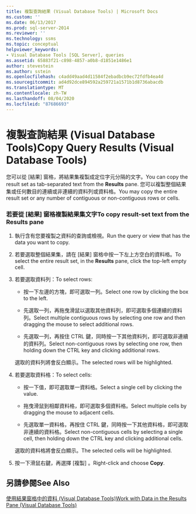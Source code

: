 ```yaml
---
title: 複製查詢結果 (Visual Database Tools) | Microsoft Docs
ms.custom: ''
ms.date: 06/13/2017
ms.prod: sql-server-2014
ms.reviewer: ''
ms.technology: ssms
ms.topic: conceptual
helpviewer_keywords:
- Visual Database Tools [SQL Server], queries
ms.assetid: 65883f21-c898-4857-a0b8-d1851e1486e1
author: stevestein
ms.author: sstein
ms.openlocfilehash: c4add49aad4d11584f2ebadbcb9ec72fdfb4ea4d
ms.sourcegitcommit: ad4d92dce894592a259721a1571b1d8736abacdb
ms.translationtype: MT
ms.contentlocale: zh-TW
ms.lasthandoff: 08/04/2020
ms.locfileid: "87686693"
---
```

# <a name="copy-query-results-visual-database-tools"></a><span data-ttu-id="570e1-102">複製查詢結果 (Visual Database Tools)</span><span class="sxs-lookup"><span data-stu-id="570e1-102">Copy Query Results (Visual Database Tools)</span></span>
  <span data-ttu-id="570e1-103">您可以從 [結果]  窗格，將結果集複製成定位字元分隔的文字。</span><span class="sxs-lookup"><span data-stu-id="570e1-103">You can copy the result set as tab-separated text from the **Results** pane.</span></span> <span data-ttu-id="570e1-104">您可以複製整個結果集或任何數目的連續或非連續的資料列或資料格。</span><span class="sxs-lookup"><span data-stu-id="570e1-104">You may copy the entire result set or any number of contiguous or non-contiguous rows or cells.</span></span>  
  
### <a name="to-copy-result-set-text-from-the-results-pane"></a><span data-ttu-id="570e1-105">若要從 [結果] 窗格複製結果集文字</span><span class="sxs-lookup"><span data-stu-id="570e1-105">To copy result-set text from the Results pane</span></span>  
  
1.  <span data-ttu-id="570e1-106">執行含有您要複製之資料的查詢或檢視。</span><span class="sxs-lookup"><span data-stu-id="570e1-106">Run the query or view that has the data you want to copy.</span></span>  
  
2.  <span data-ttu-id="570e1-107">若要選取整個結果集，請在 [結果]  窗格中按一下左上方空白的資料格。</span><span class="sxs-lookup"><span data-stu-id="570e1-107">To select the entire result set, in the **Results** pane, click the top-left empty cell.</span></span>  
  
3.  <span data-ttu-id="570e1-108">若要選取資料列：</span><span class="sxs-lookup"><span data-stu-id="570e1-108">To select rows:</span></span>  
  
    -   <span data-ttu-id="570e1-109">按一下左邊的方塊，即可選取一列。</span><span class="sxs-lookup"><span data-stu-id="570e1-109">Select one row by clicking the box to the left.</span></span>  
  
    -   <span data-ttu-id="570e1-110">先選取一列，再拖曳滑鼠以選取其他資料列，即可選取多個連續的資料列。</span><span class="sxs-lookup"><span data-stu-id="570e1-110">Select multiple contiguous rows by selecting one row and then dragging the mouse to select additional rows.</span></span>  
  
    -   <span data-ttu-id="570e1-111">先選取一列，再按住 CTRL 鍵，同時按一下其他資料列，即可選取非連續的資料列。</span><span class="sxs-lookup"><span data-stu-id="570e1-111">Select non-contiguous rows by selecting one row, then holding down the CTRL key and clicking additional rows.</span></span>  
  
     <span data-ttu-id="570e1-112">選取的資料列將會反白顯示。</span><span class="sxs-lookup"><span data-stu-id="570e1-112">The selected rows will be highlighted.</span></span>  
  
4.  <span data-ttu-id="570e1-113">若要選取資料格：</span><span class="sxs-lookup"><span data-stu-id="570e1-113">To select cells:</span></span>  
  
    -   <span data-ttu-id="570e1-114">按一下值，即可選取單一資料格。</span><span class="sxs-lookup"><span data-stu-id="570e1-114">Select a single cell by clicking the value.</span></span>  
  
    -   <span data-ttu-id="570e1-115">拖曳滑鼠到相鄰資料格，即可選取多個資料格。</span><span class="sxs-lookup"><span data-stu-id="570e1-115">Select multiple cells by dragging the mouse to adjacent cells.</span></span>  
  
    -   <span data-ttu-id="570e1-116">先選取單一資料格，再按住 CTRL 鍵，同時按一下其他資料格，即可選取非連續的資料格。</span><span class="sxs-lookup"><span data-stu-id="570e1-116">Select non-contiguous cells by selecting a single cell, then holding down the CTRL key and clicking additional cells.</span></span>  
  
     <span data-ttu-id="570e1-117">選取的資料格將會反白顯示。</span><span class="sxs-lookup"><span data-stu-id="570e1-117">The selected cells will be highlighted.</span></span>  
  
5.  <span data-ttu-id="570e1-118">按一下滑鼠右鍵，再選擇 [複製]  。</span><span class="sxs-lookup"><span data-stu-id="570e1-118">Right-click and choose **Copy**.</span></span>  
  
## <a name="see-also"></a><span data-ttu-id="570e1-119">另請參閱</span><span class="sxs-lookup"><span data-stu-id="570e1-119">See Also</span></span>  
 [<span data-ttu-id="570e1-120">使用結果窗格中的資料 &#40;Visual Database Tools&#41;</span><span class="sxs-lookup"><span data-stu-id="570e1-120">Work with Data in the Results Pane &#40;Visual Database Tools&#41;</span></span>](visual-database-tools.md)  
  
  
